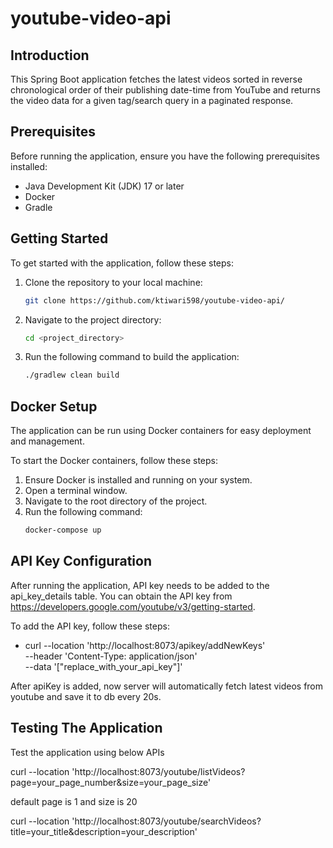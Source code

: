 # youtube-video-api

## Introduction
This Spring Boot application fetches the latest videos sorted in reverse chronological order of their publishing
date-time from YouTube and returns the video data for a given tag/search query in a paginated response.

## Prerequisites
Before running the application, ensure you have the following prerequisites installed:
- Java Development Kit (JDK) 17 or later
- Docker
- Gradle

## Getting Started
To get started with the application, follow these steps:
1. Clone the repository to your local machine:
    ```bash
    git clone https://github.com/ktiwari598/youtube-video-api/
    ```
2. Navigate to the project directory:
    ```bash
    cd <project_directory>
    ```
3. Run the following command to build the application:
    ```bash
    ./gradlew clean build
    ```

## Docker Setup
The application can be run using Docker containers for easy deployment and management.

To start the Docker containers, follow these steps:
1. Ensure Docker is installed and running on your system.
2. Open a terminal window.
3. Navigate to the root directory of the project.
4. Run the following command:
    ```bash
    docker-compose up
    ```

## API Key Configuration
After running the application, API key needs to be added to the api_key_details table. You can obtain the
API key from https://developers.google.com/youtube/v3/getting-started.

To add the API key, follow these steps:
- curl --location 'http://localhost:8073/apikey/addNewKeys' \
  --header 'Content-Type: application/json' \
  --data '["replace_with_your_api_key"]'

After apiKey is added, now server will automatically fetch latest videos from youtube and save it to db every 20s.

## Testing The Application
Test the application using below APIs

curl --location 'http://localhost:8073/youtube/listVideos?page=your_page_number&size=your_page_size'

default page is 1 and size is 20

curl --location 'http://localhost:8073/youtube/searchVideos?title=your_title&description=your_description'